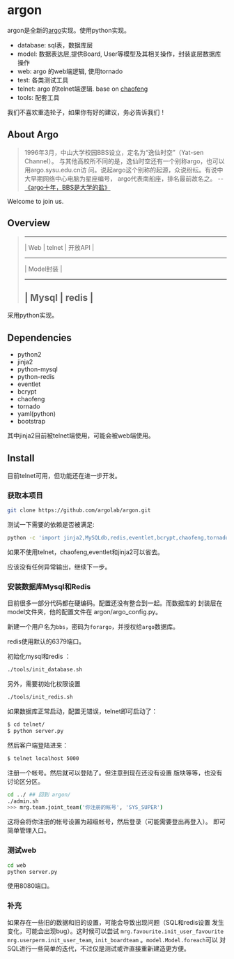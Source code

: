 argon
=====

argon是全新的[argo](http://bbs.sysu.edu.cn)实现。使用python实现。

  * database: sql表，数据库层
  * model: 数据表达层,提供Board, User等模型及其相关操作，封装底层数据库操作
  * web: argo 的web端逻辑, 使用tornado
  * test: 各类测试工具
  * telnet: argo 的telnet端逻辑. base on [chaofeng](https://github.com/LTaoist/chaofeng)
  * tools: 配套工具

我们不喜欢重造轮子，如果你有好的建议，务必告诉我们！

About Argo
----------

> 1996年3月，中山大学校园BBS设立，定名为“逸仙时空”（Yat-sen Channel）。
与其他高校所不同的是，逸仙时空还有一个别称argo，也可以用argo.sysu.edu.cn访
问。说起argo这个别称的起源，众说纷纭。有说中大早期网络中心电脑为星座编号，
argo代表南船座，排名最前故名之。 -- [《argo十年，BBS是大学的盐》](http://bbs.sysu.edu.cn:874/#!/anc/D.1044599037.A/D.1152876984.A/D.1152862690.A/M.1152862408.A)

Welcome to join us.

Overview
--------

>  -------- ----------------
>  | Web | telnet | 开放API |
>  --------- ----------------
>  |     Model封装          |
>  ---------- ---------------
>  |    Mysql | redis      |
>  ------------------------

采用python实现。

Dependencies
------------

  * python2
  * jinja2
  * python-mysql
  * python-redis
  * eventlet
  * bcrypt
  * chaofeng
  * tornado
  * yaml(python)
  * bootstrap

其中jinja2目前被telnet端使用，可能会被web端使用。

Install
-------

目前telnet可用，但功能还在进一步开发。

### 获取本项目

```bash
git clone https://github.com/argolab/argon.git
```

测试一下需要的依赖是否被满足:

```bash
python -c 'import jinja2,MySQLdb,redis,eventlet,bcrypt,chaofeng,tornado,yaml'
```

如果不使用telnet，chaofeng,eventlet和jinja2可以省去。

应该没有任何异常输出，继续下一步。

### 安装数据库Mysql和Redis

目前很多一部分代码都在硬编码。配置还没有整合到一起。而数据库的
封装层在model文件夹，他的配置文件在 argon/argo_config.py。

新建一个用户名为`bbs`，密码为`forargo`，并授权给`argo`数据库。

redis使用默认的6379端口。

初始化mysql和redis ：

```bash
./tools/init_database.sh
```

另外，需要初始化权限设置

```bash
./tools/init_redis.sh
```

如果数据库正常启动，配置无错误，telnet即可启动了：

```bash
$ cd telnet/
$ python server.py
```

然后客户端登陆进来：

```bash
$ telnet localhost 5000
```

注册一个帐号。然后就可以登陆了。但注意到现在还没有设置
版块等等，也没有讨论区分区。

```bash
cd ../ ## 回到 argon/
./admin.sh
>>> mrg.team.joint_team('你注册的帐号', 'SYS_SUPER')
```

这将会将你注册的帐号设置为超级帐号，然后登录（可能需要登出再登入）。
即可简单管理入口。

### 测试web

```bash
cd web
python server.py
```

使用8080端口。

### 补充

如果存在一些旧的数据和旧的设置，可能会导致出现问题（SQL和redis设置
发生变化，可能会出现bug）。这时候可以尝试 `mrg.favourite.init_user_favourite`
`mrg.userperm.init_user_team`, `init_boardteam` 。`model.Model.foreach`可以
对SQL进行一些简单的迭代，不过仅是测试或许直接重新建造更方便。

